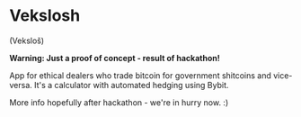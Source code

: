 # Vekslosh

(Veksloš)

**Warning: Just a proof of concept - result of hackathon!**

App for ethical dealers who trade bitcoin for government shitcoins and vice-versa.
It's a calculator with automated hedging using Bybit.

More info hopefully after hackathon - we're in hurry now. :)
